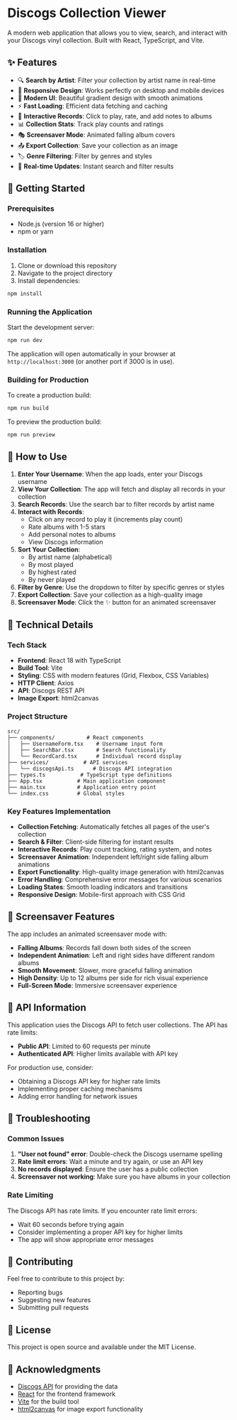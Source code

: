 # Discogs Collection Viewer

A modern web application that allows you to view, search, and interact with your Discogs vinyl collection. Built with React, TypeScript, and Vite.

## ✨ Features

- 🔍 **Search by Artist**: Filter your collection by artist name in real-time
- 📱 **Responsive Design**: Works perfectly on desktop and mobile devices
- 🎨 **Modern UI**: Beautiful gradient design with smooth animations
- ⚡ **Fast Loading**: Efficient data fetching and caching
- 🎵 **Interactive Records**: Click to play, rate, and add notes to albums
- 📊 **Collection Stats**: Track play counts and ratings
- 🎭 **Screensaver Mode**: Animated falling album covers
- 📤 **Export Collection**: Save your collection as an image
- 🏷️ **Genre Filtering**: Filter by genres and styles
- 🔄 **Real-time Updates**: Instant search and filter results

## 🚀 Getting Started

### Prerequisites

- Node.js (version 16 or higher)
- npm or yarn

### Installation

1. Clone or download this repository
2. Navigate to the project directory
3. Install dependencies:

```bash
npm install
```

### Running the Application

Start the development server:

```bash
npm run dev
```

The application will open automatically in your browser at `http://localhost:3000` (or another port if 3000 is in use).

### Building for Production

To create a production build:

```bash
npm run build
```

To preview the production build:

```bash
npm run preview
```

## 🎯 How to Use

1. **Enter Your Username**: When the app loads, enter your Discogs username
2. **View Your Collection**: The app will fetch and display all records in your collection
3. **Search Records**: Use the search bar to filter records by artist name
4. **Interact with Records**: 
   - Click on any record to play it (increments play count)
   - Rate albums with 1-5 stars
   - Add personal notes to albums
   - View Discogs information
5. **Sort Your Collection**:
   - By artist name (alphabetical)
   - By most played
   - By highest rated
   - By never played
6. **Filter by Genre**: Use the dropdown to filter by specific genres or styles
7. **Export Collection**: Save your collection as a high-quality image
8. **Screensaver Mode**: Click the ✨ button for an animated screensaver

## 🔧 Technical Details

### Tech Stack

- **Frontend**: React 18 with TypeScript
- **Build Tool**: Vite
- **Styling**: CSS with modern features (Grid, Flexbox, CSS Variables)
- **HTTP Client**: Axios
- **API**: Discogs REST API
- **Image Export**: html2canvas

### Project Structure

```
src/
├── components/          # React components
│   ├── UsernameForm.tsx    # Username input form
│   ├── SearchBar.tsx       # Search functionality
│   └── RecordCard.tsx      # Individual record display
├── services/           # API services
│   └── discogsApi.ts      # Discogs API integration
├── types.ts           # TypeScript type definitions
├── App.tsx           # Main application component
├── main.tsx          # Application entry point
└── index.css         # Global styles
```

### Key Features Implementation

- **Collection Fetching**: Automatically fetches all pages of the user's collection
- **Search & Filter**: Client-side filtering for instant results
- **Interactive Records**: Play count tracking, rating system, and notes
- **Screensaver Animation**: Independent left/right side falling album animations
- **Export Functionality**: High-quality image generation with html2canvas
- **Error Handling**: Comprehensive error messages for various scenarios
- **Loading States**: Smooth loading indicators and transitions
- **Responsive Design**: Mobile-first approach with CSS Grid

## 🎵 Screensaver Features

The app includes an animated screensaver mode with:

- **Falling Albums**: Records fall down both sides of the screen
- **Independent Animation**: Left and right sides have different random albums
- **Smooth Movement**: Slower, more graceful falling animation
- **High Density**: Up to 12 albums per side for rich visual experience
- **Full-Screen Mode**: Immersive screensaver experience

## 🔧 API Information

This application uses the Discogs API to fetch user collections. The API has rate limits:

- **Public API**: Limited to 60 requests per minute
- **Authenticated API**: Higher limits available with API key

For production use, consider:
- Obtaining a Discogs API key for higher rate limits
- Implementing proper caching mechanisms
- Adding error handling for network issues

## 🐛 Troubleshooting

### Common Issues

1. **"User not found" error**: Double-check the Discogs username spelling
2. **Rate limit errors**: Wait a minute and try again, or use an API key
3. **No records displayed**: Ensure the user has a public collection
4. **Screensaver not working**: Make sure you have albums in your collection

### Rate Limiting

The Discogs API has rate limits. If you encounter rate limit errors:
- Wait 60 seconds before trying again
- Consider implementing a proper API key for higher limits
- The app will show appropriate error messages

## 🤝 Contributing

Feel free to contribute to this project by:
- Reporting bugs
- Suggesting new features
- Submitting pull requests

## 📄 License

This project is open source and available under the MIT License.

## 🙏 Acknowledgments

- [Discogs API](https://www.discogs.com/developers/) for providing the data
- [React](https://reactjs.org/) for the frontend framework
- [Vite](https://vitejs.dev/) for the build tool
- [html2canvas](https://html2canvas.hertzen.com/) for image export functionality